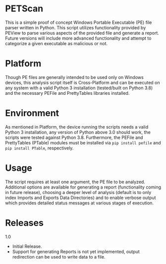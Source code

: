 # PETScan

This is a simple proof of concept Windows Portable Executable (PE) file parser written in Python. This script utilizes functionality provided by PEView to parse various aspects of the provided file and generate a report. Future versions will include more advanced functionality and attempt to categorize a given executable as malicious or not.

# Platform
Though PE files are generally intended to be used only on Windows devices, this analysis script itself is Cross-Platform and can be executed on any system with a valid Python 3 installation (tested/built on Python 3.8) and the necessary PEFile and PrettyTables libraries installed.

# Environment
As mentioned in Platform, the device running the scripts needs a valid Python 3 installation, any version of Python above 3.0 should work, the scripts were tested against Python 3.8. Furthermore, the PEFile and PrettyTables (PTable) modules must be installed via `pip install pefile` and `pip install PTable`, respectively.

# Usage
The script requires at least one argument, the PE file to be analyzed. Additional options are available for generating a report (functionality coming in future release), choosing a deeper level of analysis (default is to only index Imports and Exports Data Directories) and to enable verbose output which provides detailed status messages at various stages of execution.

# Releases
1.0
* Initial Release.
* Support for generating Reports is not yet implemented, output redirection can be used to write data to a file.
